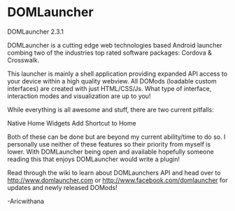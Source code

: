 DOMLauncher
============

DOMLauncher 2.3.1

DOMLauncher is a cutting edge web technologies based Android launcher combing two of the industries top rated software packages: Cordova & Crosswalk.

This launcher is mainly a shell application providing expanded API access to your device within a high quality webview. All DOMods (loadable custom interfaces) are created with just HTML/CSS/Js. What type of interface, interaction modes and visualization are up to you!

While everything is all awesome and stuff, there are two current pitfalls:

Native Home Widgets
Add Shortcut to Home

Both of these can be done but are beyond my current ability/time to do so. I personally use neither of these features so their priority from myself is lower. With DOMLauncher being open and available hopefully someone reading this that enjoys DOMLauncher would write a plugin!

Read through the wiki to learn about DOMLaunchers API and head over to http://www.domlauncher.com or http://www.facebook.com/domlauncher for updates and newly released DOMods!

-Aricwithana

